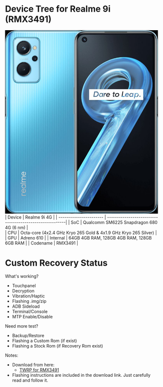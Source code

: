 # Device Tree for Realme 9i (RMX3491)
![Realme 9i](https://github.com/cd-Spidey/Random/blob/main/screenshots/realme_9i.jpg)
| Device                  | Realme 9i 4G                                             |
| ----------------------- | ---------------------------------------------------------|
| SoC                     | Qualcomm SM6225 Snapdragon 680 4G (6 nm)                      |      
| CPU                     | Octa-core (4x2.4 GHz Kryo 265 Gold & 4x1.9 GHz Kryo 265 Silver)  |
| GPU                     | Adreno 610                                             |
| Internal                | 64GB 4GB RAM, 128GB 4GB RAM, 128GB 6GB RAM                 |
| Codename                | RMX3491                                               |

# Custom Recovery Status
What's working?
- Touchpanel
- Decryption
- Vibration/Haptic 
- Flashing .img/zip
- ADB Sideload
- Terminal/Console
- MTP Enable/Disable

Need more test?
- Backup/Restore
- Flashing a Custom Rom (if exist)
- Flashing a Stock Rom (if Recovery Rom exist)

Notes:
 - Download from here:
    - [TWRP for RMX3491](https://github.com/cd-Crypton/custom_recovery_tree_realme_RMX3491/releases/tag/twrp-rmx3491-001)
 - Flashing instructions are included in the download link. Just carefully read and follow it.
